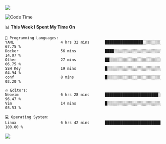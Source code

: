 <!-- [![Top Langs](https://github-readme-stats.vercel.app/api/top-langs/?username=gagahsyuja&theme=dracula&hide_border=true&border_radius=7)](https://github.com/anuraghazra/github-readme-stats) -->

![](https://komarev.com/ghpvc/?username=gagahsyuja&color=orange)

<!--START_SECTION:waka-->
![Code Time](http://img.shields.io/badge/Code%20Time-1%2C480%20hrs%2021%20mins-blue)

📊 **This Week I Spent My Time On** 

```text
💬 Programming Languages: 
YAML                     4 hrs 32 mins       █████████████████░░░░░░░░   67.75 % 
Docker                   56 mins             ████░░░░░░░░░░░░░░░░░░░░░   14.07 % 
Other                    27 mins             ██░░░░░░░░░░░░░░░░░░░░░░░   06.75 % 
SSH Key                  19 mins             █░░░░░░░░░░░░░░░░░░░░░░░░   04.94 % 
conf                     8 mins              █░░░░░░░░░░░░░░░░░░░░░░░░   02.20 % 

🔥 Editors: 
Neovim                   6 hrs 28 mins       ████████████████████████░   96.47 % 
Vim                      14 mins             █░░░░░░░░░░░░░░░░░░░░░░░░   03.53 % 

💻 Operating System: 
Linux                    6 hrs 42 mins       █████████████████████████   100.00 % 
```


<!--END_SECTION:waka-->

![](https://hit.yhype.me/github/profile?account_id=96577465)
